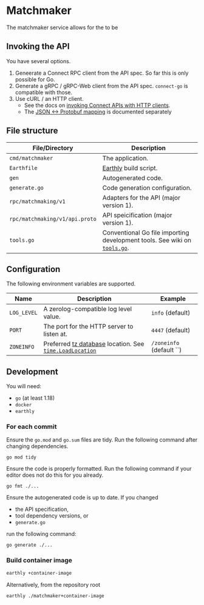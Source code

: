 # Matchmaker

The matchmaker service allows for the to be

## Invoking the API

You have several options.

1. Geneerate a Connect RPC client from the API spec.
   So far this is only possible for Go.
2. Generate a gRPC / gRPC-Web client from the API spec.
   `connect-go` is compatible with those.
3. Use cURL / an HTTP client.
   - See the docs on [invoking Connect APIs with HTTP clients].
   - The [JSON <-> Protobuf mapping] is documented separately

[invoking Connect APIs with HTTP clients]: https://connect.build/docs/browsers-and-curl
[JSON <-> Protobuf mapping]: https://developers.google.com/protocol-buffers/docs/proto3#json

## File structure

**File/Directory** | **Description**
---|---
`cmd/matchmaker` | The application.
`Earthfile` | [Earthly] build script.
`gen` | Autogenerated code.
`generate.go` | Code generation configuration.
`rpc/matchmaking/v1` | Adapters for the API (major version 1).
`rpc/matchmaking/v1/api.proto` | API speicification (major version 1).
`tools.go` | Conventional Go file importing development tools. See wiki on [`tools.go`].

[Earthly]: https://earthly.dev/
[`tools.go`]: https://github.com/golang/go/wiki/Modules/6ae647c7e344bc643f9ab7478e9cdd77b8795f72#how-can-i-track-tool-dependncies-for-a-module=

## Configuration

The following environment variables are supported.

 **Name** | **Description** | **Example**
---|---|---
`LOG_LEVEL` | A zerolog-compatible log level value. | `info` (default)
`PORT` | The port for the HTTP server to listen at. | `4447` (default)
`ZONEINFO` | Preferred [tz database] location. See [`time.LoadLocation`] | `/zoneinfo` (default ``)

[tz database]: https://en.wikipedia.org/wiki/Tz_database
[`time.LoadLocation`]: https://pkg.go.dev/time#LoadLocation

## Development

You will need:

- `go` (at least 1.18)
- `docker`
- `earthly`

### For each commit

Ensure the `go.mod` and `go.sum` files are tidy.
Run the following command after changing dependencies.

```
go mod tidy
```

Ensure the code is properly formatted.
Run the following command if your editor does not do this for you already.

```
go fmt ./...
```

Ensure the autogenerated code is up to date.
If you changed

- the API specification,
- tool dependency versions, or
- `generate.go`

run the following command:

```
go generate ./...

```

### Build container image

```bash
earthly +container-image
```

Alternatively, from the repository root

```bash
earthly ./matchmaker+container-image
```
